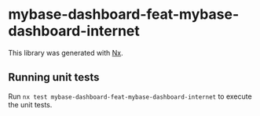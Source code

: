 # mybase-dashboard-feat-mybase-dashboard-internet

This library was generated with [Nx](https://nx.dev).

## Running unit tests

Run `nx test mybase-dashboard-feat-mybase-dashboard-internet` to execute the unit tests.
